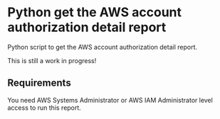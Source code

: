 # Python get the AWS account authorization detail report

Python script to get the AWS account authorization detail report.

This is still a work in progress!

## Requirements

You need AWS Systems Administrator or AWS IAM Administrator level access to run this report.
